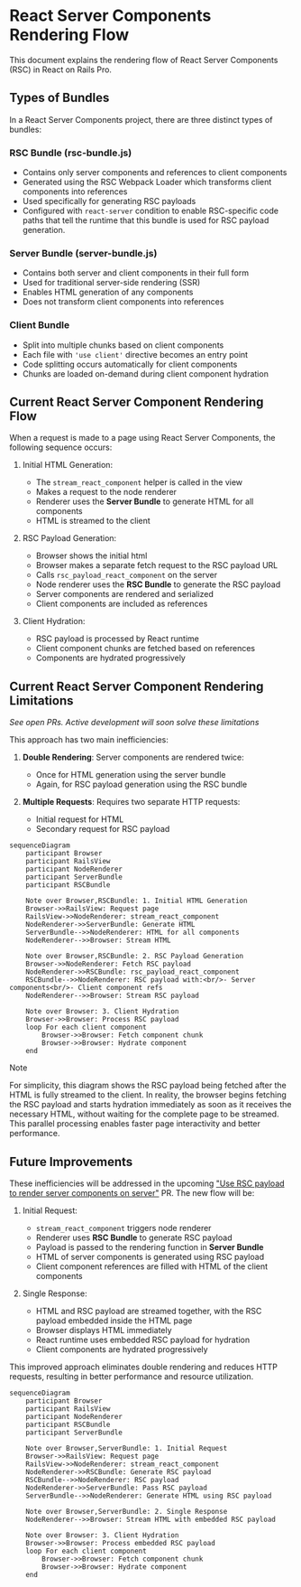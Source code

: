 # React Server Components Rendering Flow

This document explains the rendering flow of React Server Components (RSC) in React on Rails Pro.

## Types of Bundles

In a React Server Components project, there are three distinct types of bundles:

### RSC Bundle (rsc-bundle.js)
- Contains only server components and references to client components
- Generated using the RSC Webpack Loader which transforms client components into references
- Used specifically for generating RSC payloads
- Configured with `react-server` condition to enable RSC-specific code paths that tell the runtime that this bundle is used for RSC payload generation.

### Server Bundle (server-bundle.js)
- Contains both server and client components in their full form
- Used for traditional server-side rendering (SSR)
- Enables HTML generation of any components
- Does not transform client components into references

### Client Bundle
- Split into multiple chunks based on client components
- Each file with `'use client'` directive becomes an entry point
- Code splitting occurs automatically for client components
- Chunks are loaded on-demand during client component hydration

## Current React Server Component Rendering Flow

When a request is made to a page using React Server Components, the following sequence occurs:

1. Initial HTML Generation:
   - The `stream_react_component` helper is called in the view
   - Makes a request to the node renderer
   - Renderer uses the **Server Bundle** to generate HTML for all components
   - HTML is streamed to the client

2. RSC Payload Generation:
   - Browser shows the initial html
   - Browser makes a separate fetch request to the RSC payload URL
   - Calls `rsc_payload_react_component` on the server
   - Node renderer uses the **RSC Bundle** to generate the RSC payload
   - Server components are rendered and serialized
   - Client components are included as references

3. Client Hydration:
   - RSC payload is processed by React runtime
   - Client component chunks are fetched based on references
   - Components are hydrated progressively

## Current React Server Component Rendering Limitations
_See open PRs. Active development will soon solve these limitations_

This approach has two main inefficiencies:

1. **Double Rendering**: Server components are rendered twice:
   - Once for HTML generation using the server bundle
   - Again, for RSC payload generation using the RSC bundle

2. **Multiple Requests**: Requires two separate HTTP requests:
   - Initial request for HTML
   - Secondary request for RSC payload

```mermaid
sequenceDiagram
    participant Browser
    participant RailsView
    participant NodeRenderer
    participant ServerBundle
    participant RSCBundle
    
    Note over Browser,RSCBundle: 1. Initial HTML Generation
    Browser->>RailsView: Request page
    RailsView->>NodeRenderer: stream_react_component
    NodeRenderer->>ServerBundle: Generate HTML
    ServerBundle-->>NodeRenderer: HTML for all components
    NodeRenderer-->>Browser: Stream HTML
    
    Note over Browser,RSCBundle: 2. RSC Payload Generation
    Browser->>NodeRenderer: Fetch RSC payload
    NodeRenderer->>RSCBundle: rsc_payload_react_component
    RSCBundle-->>NodeRenderer: RSC payload with:<br/>- Server components<br/>- Client component refs
    NodeRenderer-->>Browser: Stream RSC payload
    
    Note over Browser: 3. Client Hydration
    Browser->>Browser: Process RSC payload
    loop For each client component
        Browser->>Browser: Fetch component chunk
        Browser->>Browser: Hydrate component
    end
```

> [!NOTE]
> For simplicity, this diagram shows the RSC payload being fetched after the HTML is fully streamed to the client. In reality, the browser begins fetching the RSC payload and starts hydration immediately as soon as it receives the necessary HTML, without waiting for the complete page to be streamed. This parallel processing enables faster page interactivity and better performance.

## Future Improvements

These inefficiencies will be addressed in the upcoming ["Use RSC payload to render server components on server"](https://github.com/shakacode/react_on_rails_pro/pull/515) PR. The new flow will be:

1. Initial Request:
   - `stream_react_component` triggers node renderer
   - Renderer uses **RSC Bundle** to generate RSC payload
   - Payload is passed to the rendering function in **Server Bundle**
   - HTML of server components is generated using RSC payload
   - Client component references are filled with HTML of the client components

2. Single Response:
   - HTML and RSC payload are streamed together, with the RSC payload embedded inside the HTML page
   - Browser displays HTML immediately
   - React runtime uses embedded RSC payload for hydration
   - Client components are hydrated progressively

This improved approach eliminates double rendering and reduces HTTP requests, resulting in better performance and resource utilization.

```mermaid
sequenceDiagram
    participant Browser
    participant RailsView
    participant NodeRenderer
    participant RSCBundle
    participant ServerBundle
    
    Note over Browser,ServerBundle: 1. Initial Request
    Browser->>RailsView: Request page
    RailsView->>NodeRenderer: stream_react_component
    NodeRenderer->>RSCBundle: Generate RSC payload
    RSCBundle-->>NodeRenderer: RSC payload
    NodeRenderer->>ServerBundle: Pass RSC payload
    ServerBundle-->>NodeRenderer: Generate HTML using RSC payload
    
    Note over Browser,ServerBundle: 2. Single Response
    NodeRenderer-->>Browser: Stream HTML with embedded RSC payload
    
    Note over Browser: 3. Client Hydration
    Browser->>Browser: Process embedded RSC payload
    loop For each client component
        Browser->>Browser: Fetch component chunk
        Browser->>Browser: Hydrate component
    end
```
